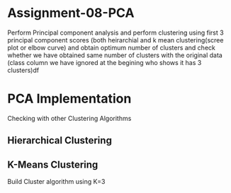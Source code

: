 # Assignment-08-PCA

Perform Principal component analysis and perform clustering using first 
3 principal component scores (both heirarchial and k mean clustering(scree plot or elbow curve) and obtain 
optimum number of clusters and check whether we have obtained same number of clusters with the original data 
(class column we have ignored at the begining who shows it has 3 clusters)df

# PCA Implementation

Checking with other Clustering Algorithms

## Hierarchical Clustering

## K-Means Clustering

Build Cluster algorithm using K=3
